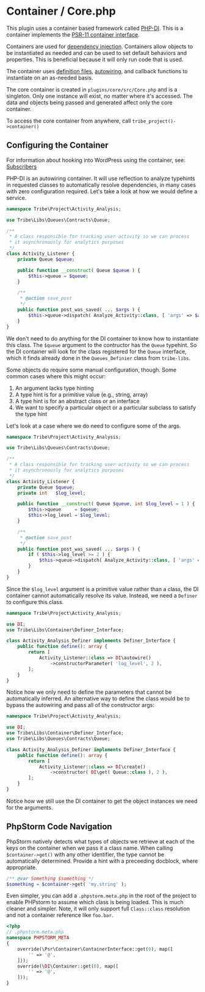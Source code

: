 # Container / Core.php

This plugin uses a container based framework called [PHP-DI](http://php-di.org/).
This is a container implements the [PSR-11 container interface](https://www.php-fig.org/psr/psr-11/).

Containers are used for [dependency injection](https://php-di.org/doc/understanding-di.html). Containers allow objects 
to be instantiated as needed and can be used to set default behaviors and properties. This is beneficial because it will
only run code that is used.

The container uses [definition files](http://php-di.org/doc/definition.html),
[autowiring](http://php-di.org/doc/autowiring.html), and callback functions to instantiate
on an as-needed basis.

The core container is created in `plugins/core/src/Core.php` and is a singleton.  Only one instance will exist,
no matter where it's accessed. The data and objects being passed and generated affect only the
core container.

To access the core container from anywhere, call `tribe_project()->container()`

## Configuring the Container

For information about hooking into WordPress using the container, see: [Subscribers](/docs/concepts/subscribers.md)

PHP-DI is an autowiring container. It will use reflection to analyze typehints in requested classes
to automatically resolve dependencies, in many cases with zero configuration required. Let's take a
look at how we would define a service.

```php
namespace Tribe\Project\Activity_Analysis;

use Tribe\Libs\Queues\Contracts\Queue;

/**
 * A class responsible for tracking user activity so we can process
 * it asynchronously for analytics purposes
 */
class Activity_Listener {
    private Queue $queue;

	public function __construct( Queue $queue ) {
        $this->queue = $queue;
	}

    /**
     * @action save_post
     */
    public function post_was_saved( ... $args ) {
        $this->queue->dispatch( Analyze_Activity::class, [ 'args' => $args ] );
    }
}
```

We don't need to do anything for the DI container to know how to instantiate this class. The
`$queue` argument to the contructor has the `Queue` typehint. So the DI container will look
for the class registered for the `Queue` interface, which it finds already done in the
`Queues_Definier` class from `tribe-libs`.


Some objects do require some manual configuration, though. Some common cases where this might occur:

1. An argument lacks type hinting
2. A type hint is for a primitive value (e.g., string, array)
3. A type hint is for an abstract class or an interface
4. We want to specify a particular object or a particular subclass to satisfy the type hint

Let's look at a case where we do need to configure some of the args.

```php
namespace Tribe\Project\Activity_Analysis;

use Tribe\Libs\Queues\Contracts\Queue;

/**
 * A class responsible for tracking user activity so we can process
 * it asynchronously for analytics purposes
 */
class Activity_Listener {
    private Queue $queue;
    private int   $log_level;

	public function __construct( Queue $queue, int $log_level = 1 ) {
        $this->queue     = $queue;
        $this->log_level = $log_level;
	}

    /**
     * @action save_post
     */
    public function post_was_saved( ... $args ) {
        if ( $this->log_level >= 2 ) {
            $this->queue->dispatch( Analyze_Activity::class, [ 'args' => $args ] );
        }
    }
}
```

Since the `$log_level` argument is a primitive value rather than a class, the DI container cannot
automatically resolve its value. Instead, we need a `Definer` to configure this class.

```php
namespace Tribe\Project\Activity_Analysis;

use DI;
use Tribe\Libs\Container\Definer_Interface;

class Activity_Analysis_Definer implements Definer_Interface {
    public function define(): array {
        return [
            Activity_Listener::class => DI\autowire()
                ->constructorParameter( 'log_level', 2 ),
        ];
    }
}
```

Notice how we only need to define the parameters that cannot be automatically inferred. An alternative
way to define the class would be to bypass the autowiring and pass all of the constructor args:

```php
namespace Tribe\Project\Activity_Analysis;

use DI;
use Tribe\Libs\Container\Definer_Interface;
use Tribe\Libs\Queues\Contracts\Queue;

class Activity_Analysis_Definer implements Definer_Interface {
    public function define(): array {
        return [
            Activity_Listener::class => DI\create()
                ->constructor( DI\get( Queue::class ), 2 ),
        ];
    }
}
```

Notice how we still use the DI container to get the object instances we need for the arguments.

## PhpStorm Code Navigation

PhpStorm natively detects what types of objects we retrieve at each
of the keys on the container when we pass it a class name. When calling
`$container->get()` with any other identifier, the type cannot be automatically
determined. Provide a hint with a preceeding docblock, where appropriate.

```php
/** @var Something $something */
$something = $container->get( 'my.string' );
```

Even simpler, you can add a `.phpstorm.meta.php` in the root of the project to enable PHPstorm to assume which class is being loaded. 
This is much cleaner and simpler. Note, it will only support full `Class::class` resolution and not a container reference
like `foo.bar`.


```php
<?php
// .phpstorm.meta.php
namespace PHPSTORM_META
{
    override(\Psr\Container\ContainerInterface::get(0), map([
        '' => '@',
    ]));
    override(\DI\Container::get(0), map([
        '' => '@',
    ]));
}
```
